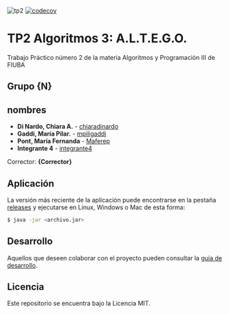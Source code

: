 ![tp2](https://github.com/Maferep/algo3_tp2_ALGOTEG/actions/workflows/build.yml/badge.svg)  [![codecov](https://codecov.io/gh/Maferep/algo3_tp2_ALGOTEG/branch/master/graph/badge.svg)](https://codecov.io/gh/Maferep/algo3_tp2_ALGOTEG)

# TP2 Algoritmos 3: A.L.T.E.G.O.

Trabajo Práctico número 2 de la materia Algoritmos y Programación III de FIUBA

## Grupo {N}
## nombres 
* **Di Nardo, Chiara A.** - [chiaradinardo](https://github.com/chiaradinardo)
* **Gaddi, María Pilar.** - [mpiligaddi](https://github.com/mpiligaddi)
* **Pont, María Fernanda** - [Maferep](https://github.com/Maferep)
* **Integrante 4** - [integrante4](https://github.com/integrante4)

Corrector: **{Corrector}**

## Aplicación

La versión más reciente de la aplicación puede encontrarse en la pestaña [releases](https://github.com/Maferep/algo3_tp2_ALGOTEG/releases/latest) y ejecutarse en Linux, Windows o Mac de esta forma:

```bash
$ java -jar <archivo.jar>
```

## Desarrollo

Aquellos que deseen colaborar con el proyecto pueden consultar la [guía de desarrollo](./docs/Desarrollo.md).

## Licencia

Este repositorio se encuentra bajo la Licencia MIT.


